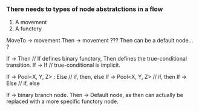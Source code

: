 ﻿
### There needs to types of node abstratctions in a flow
1. A movement
2. A functory

MoveTo -> movement
Then -> movement ??? Then can be a default node... ?

If<T> -> Then<R> // If defines binary functory, Then defines the true-conditional transition.
If<T> -> If<R> // true-conditional is implicit.

If<T> -> Pool<X, Y, Z> : Else<R> // if, then, else
If<T> -> Pool<X, Y, Z> // if, then
If<T> -> Else<R> // if, else

If -> binary branch node.
Then -> Default node, as then can actually be replaced with a more specific functory node.




